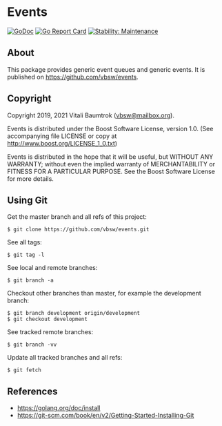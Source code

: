 # Events

[![GoDoc](https://godoc.org/github.com/vbsw/events?status.svg)](https://godoc.org/github.com/vbsw/events) [![Go Report Card](https://goreportcard.com/badge/github.com/vbsw/events)](https://goreportcard.com/report/github.com/vbsw/events) [![Stability: Maintenance](https://masterminds.github.io/stability/maintenance.svg)](https://masterminds.github.io/stability/maintenance.html)

## About
This package provides generic event queues and generic events. It is published on <https://github.com/vbsw/events>.

## Copyright
Copyright 2019, 2021 Vitali Baumtrok (vbsw@mailbox.org).

Events is distributed under the Boost Software License, version 1.0. (See accompanying file LICENSE or copy at <http://www.boost.org/LICENSE_1_0.txt>)

Events is distributed in the hope that it will be useful, but WITHOUT ANY WARRANTY; without even the implied warranty of MERCHANTABILITY or FITNESS FOR A PARTICULAR PURPOSE. See the Boost Software License for more details.

## Using Git
Get the master branch and all refs of this project:

	$ git clone https://github.com/vbsw/events.git

See all tags:

	$ git tag -l

See local and remote branches:

	$ git branch -a

Checkout other branches than master, for example the development branch:

	$ git branch development origin/development
	$ git checkout development

See tracked remote branches:

	$ git branch -vv

Update all tracked branches and all refs:

	$ git fetch

## References
- <https://golang.org/doc/install>
- <https://git-scm.com/book/en/v2/Getting-Started-Installing-Git>
